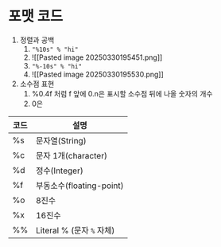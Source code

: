 # 포맷 코드
1. 정렬과 공백
	1. `"%10s" % "hi"`
	2. ![[Pasted image 20250330195451.png]]
	3. `"%-10s" % "hi"`
	4. ![[Pasted image 20250330195530.png]]
2. 소수점 표현
	1. %0.4f 처럼 f 앞에 0.n은 표시할 소수점 뒤에 나올 숫자의 개수
	2. 0은 

|코드|설명|
|---|---|
|%s|문자열(String)|
|%c|문자 1개(character)|
|%d|정수(Integer)|
|%f|부동소수(floating-point)|
|%o|8진수|
|%x|16진수|
|%%|Literal % (문자 `%` 자체)|
